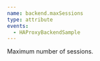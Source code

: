 ```yaml
---
name: backend.maxSessions
type: attribute
events:
  - HAProxyBackendSample
---
```


Maximum number of sessions.